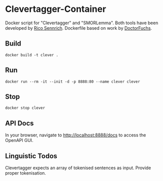 # Clevertagger-Container

Docker script for "Clevertagger" and "SMORLemma". Both tools have been developed by
[Rico Sennrich](https://github.com/rsennrich). Dockerfile based on work by
[DoctorFuchs](https://github.com/DoctorFuchs).

## Build

```console
docker build -t clever .
```

## Run

```console
docker run --rm -it --init -d -p 8888:80 --name clever clever
```

## Stop

```console
docker stop clever
```

## API Docs

In your browser, navigate to [http://localhost:8888/docs](http://localhost:8888/docs) to access the OpenAPI GUI.

## Linguistic Todos

Clevertagger expects an array of tokenised sentences as input. Provide proper tokenisation.
